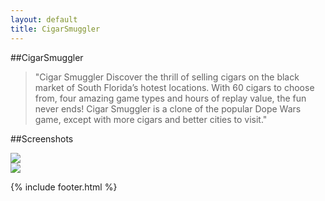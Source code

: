 ```yaml
---
layout: default
title: CigarSmuggler
---
```


##CigarSmuggler

>"Cigar Smuggler Discover the thrill of selling cigars on the black market of South Florida’s hotest locations. With 60 cigars to choose from, four amazing game types and hours of replay value, the fun never ends! Cigar Smuggler is a clone of the popular Dope Wars game, except with more cigars and better cities to visit."

##Screenshots

<img src="screens/screen_1.png" />
<br/>
<img src="screens/screen_2.png" />

{% include footer.html %}
